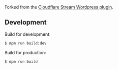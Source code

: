 Forked from the [Cloudflare Stream Wordpress plugin](https://wordpress.org/plugins/cloudflare-stream).

Development
---------------

Build for development:

```bash
$ npm run build:dev
```

Build for production:

```bash
$ npm run build
```